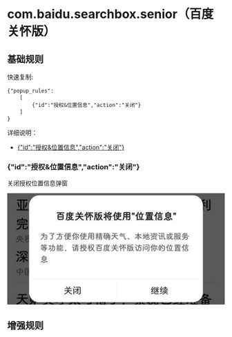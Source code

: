 # com.baidu.searchbox.senior（百度关怀版）

## 基础规则

快速复制:
```
{"popup_rules":
    [
        {"id":"授权&位置信息","action":"关闭"}
    ]
}
```
详细说明：
- [{"id":"授权&位置信息","action":"关闭"}](#id授权位置信息action关闭)

### {"id":"授权&位置信息","action":"关闭"}
关闭授权位置信息弹窗

![](./assets/授权位置信息弹窗.jpg)


## 增强规则
